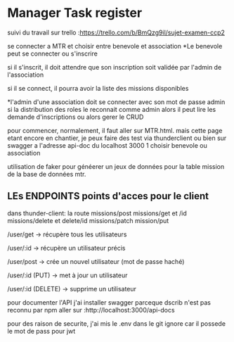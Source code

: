 
# Manager Task register
suivi du travail sur trello :https://trello.com/b/BmQzg9il/sujet-examen-ccp2

se connecter a MTR et choisir entre benevole et association
 *Le benevole peut se connecter ou s'inscrire

 si il s'inscrit, il doit attendre que son inscription soit validée par l'admin de l'association

 si il se connect, il pourra avoir la liste des missions disponibles

*l'admin d'une association doit se connecter avec son mot de passe admin
si la distribution des roles le reconnait comme admin alors il peut lire les demande d'inscriptions
ou alors gerer le CRUD

pour commencer, normalement, il faut aller sur MTR.html. mais cette page etant encore en chantier, je peux faire des test via thunderclient ou bien sur swagger a l'adresse api-doc du localhost 3000
1 choisir benevole ou association

utilisation de faker pour généerer un jeux de données pour la table mission de la base de données mtr.

LEs ENDPOINTS points d'acces pour le client
----------------------------------------------

dans thunder-client: la route   missions/post
                                missions/get et /id
                                missions/delete et delete/id
                                missions/patch
                                mission/put

/user/get → récupère tous les utilisateurs

/user/:id → récupère un utilisateur précis

/user/post → crée un nouvel utilisateur (mot de passe haché)

/user/:id (PUT) → met à jour un utilisateur

/user/:id (DELETE) → supprime un utilisateur

pour documenter l'API j'ai installer swagger parceque dscrib n'est pas reconnu par npm
aller sur :http://localhost:3000/api-docs

pour des raison de securite, j'ai mis le .env dans le git ignore car il possede le mot de pass pour jwt
